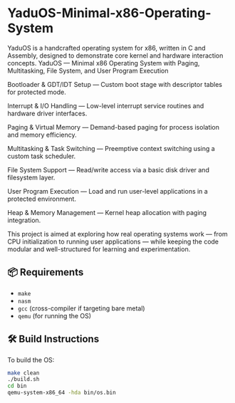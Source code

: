 # YaduOS-Minimal-x86-Operating-System
YaduOS is a handcrafted operating system for x86, written in C and Assembly, designed to demonstrate core kernel and hardware interaction concepts.
YaduOS — Minimal x86 Operating System with Paging, Multitasking, File System, and User Program Execution

Bootloader & GDT/IDT Setup — Custom boot stage with descriptor tables for protected mode.

Interrupt & I/O Handling — Low-level interrupt service routines and hardware driver interfaces.

Paging & Virtual Memory — Demand-based paging for process isolation and memory efficiency.

Multitasking & Task Switching — Preemptive context switching using a custom task scheduler.

File System Support — Read/write access via a basic disk driver and filesystem layer.

User Program Execution — Load and run user-level applications in a protected environment.

Heap & Memory Management — Kernel heap allocation with paging integration.

This project is aimed at exploring how real operating systems work — from CPU initialization to running user applications — while keeping the code modular and well-structured for learning and experimentation.


## 📦 Requirements
- `make`
- `nasm`
- `gcc` (cross-compiler if targeting bare metal)
- `qemu` (for running the OS)

## 🛠 Build Instructions

To build the OS:
```bash
make clean
./build.sh
cd bin
qemu-system-x86_64 -hda bin/os.bin

